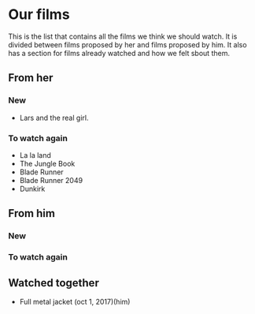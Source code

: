 # Our films
This is the list that contains all the films we think we should watch.
It is divided between films proposed by her and films proposed by him. It also has a section for films already watched and how we felt sbout them.

## From her

### New
* Lars and the real girl.

### To watch again
* La la land
* The Jungle Book
* Blade Runner
* Blade Runner 2049
* Dunkirk


## From him
### New

### To watch again

## Watched together
* Full metal jacket (oct 1, 2017)(him)
